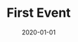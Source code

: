 ---
title: "First Event"
date: 2020-01-01
time: "2 PM"
location: "123 Fake Street"
description: "Here's an example of an event that can go on your calendar. When in doubt, put things in quotes."
link: "http://github.com/"
---